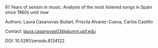 61 Years of sexism in music: Analysis of the most listened songs in Spain since 1960s until now

Authors: Laura Casanovas-Buliart, Priscila Alvarez-Cueva, Carlos Castillo

Contact: laura.casanovas03@alumni.upf.edu

DOI: 10.5281/zenodo.8134122

